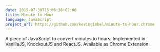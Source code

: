 ```yaml
---
date: 2015-07-30T15:06:38+02:00
title: Minute to Hour
language: JavaScript
project_url: https://github.com/kevingimbel/minute-to-hour.chrome
---
```

A piece of JavaScript to convert minutes to hours. Implemented in VanillaJS, KnockoutJS and ReactJS. Available as Chrome Extension.
